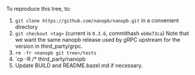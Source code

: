 To reproduce this tree, to:

1. `git clone https://github.com/nanopb/nanopb.git` in a convenient directory
2. `git checkout <tag>` (current is `0.3.6`, commithash  `eb0e73ca`)
   Note that we want the same nanopb release used by gRPC upstream for the
   version in third_party/grpc.
3. `rm -fr <nanopb git tree>/tests`
4. `cp -R <nanopb git tree>/* third_party/nanopb
5. Update BUILD and README.bazel.md if necessary.
